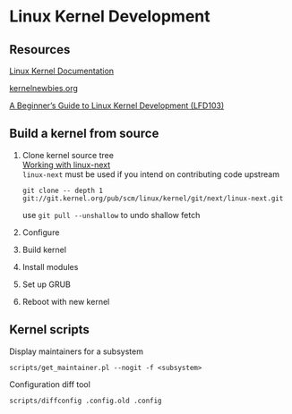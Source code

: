 # Linux Kernel Development

## Resources

[Linux Kernel Documentation](https://www.kernel.org/doc/html/latest/index.html)

[kernelnewbies.org](https://kernelnewbies.org/)

[A Beginner’s Guide to Linux Kernel Development (LFD103)](https://training.linuxfoundation.org/training/a-beginners-guide-to-linux-kernel-development-lfd103/)

## Build a kernel from source

1. Clone kernel source tree  
    [Working with linux-next](https://www.kernel.org/doc/man-pages/linux-next.html)  
    `linux-next` must be used if you intend on contributing code upstream  

    ```
    git clone -- depth 1 git://git.kernel.org/pub/scm/linux/kernel/git/next/linux-next.git
    ```

    use `git pull --unshallow` to undo shallow fetch

2. Configure
3. Build kernel
4. Install modules
5. Set up GRUB
6. Reboot with new kernel

## Kernel scripts

Display maintainers for a subsystem
```
scripts/get_maintainer.pl --nogit -f <subsystem>
```

Configuration diff tool
```
scripts/diffconfig .config.old .config
```